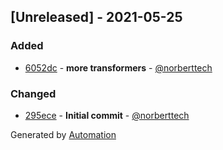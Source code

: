 ## [Unreleased] - 2021-05-25

### Added
- [6052dc](https://github.com/flow-php/flow/commit/6052dc269abf336caf9aed1524f2c5cb8d53e984) - **more transformers** - [@norberttech](https://github.com/norberttech)

### Changed
- [295ece](https://github.com/flow-php/flow/commit/295ece19ce77cbd6d30d501a01bd24e0a72814ea) - **Initial commit** - [@norberttech](https://github.com/norberttech)

Generated by [Automation](https://github.com/aeon-php/automation)